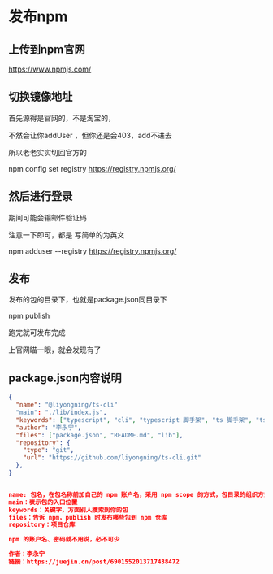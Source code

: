 
# 发布npm

## 上传到npm官网

<https://www.npmjs.com/>

## 切换镜像地址

首先源得是官网的，不是淘宝的，

不然会让你addUser ，但你还是会403，add不进去

所以老老实实切回官方的

npm config set registry <https://registry.npmjs.org/>

## 然后进行登录

期间可能会输邮件验证码

注意一下即可，都是 写简单的为英文

npm adduser --registry <https://registry.npmjs.org/>

## 发布

发布的包的目录下，也就是package.json同目录下

npm publish

跑完就可发布完成

上官网瞄一眼，就会发现有了

## package.json内容说明

```json
{
  "name": "@liyongning/ts-cli"
  "main": "./lib/index.js",
  "keywords": ["typescript", "cli", "typescript 脚手架", "ts 脚手架", "ts-cli", "脚手架"],
  "author": "李永宁",
  "files": ["package.json", "README.md", "lib"],
  "repository": {
    "type": "git",
    "url": "https://github.com/liyongning/ts-cli.git"
  },
}


name: 包名，在包名称前加自己的 npm 账户名，采用 npm scope 的方式，包目录的组织方式和普通包不一样，而且可以有效的避免和他人的包名冲突
main：表示包的入口位置
keywords：关键字，方面别人搜索到你的包
files：告诉 npm，publish 时发布哪些包到 npm 仓库
repository：项目仓库

npm 的账户名、密码就不用说，必不可少

作者：李永宁
链接：https://juejin.cn/post/6901552013717438472
```
